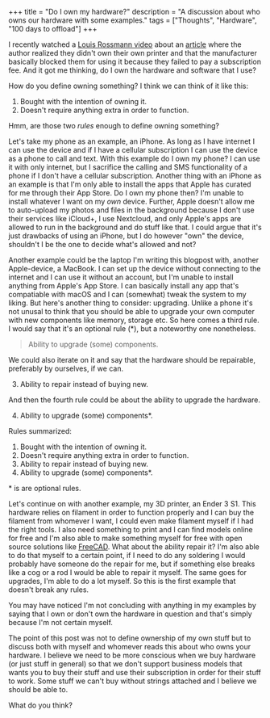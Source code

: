 +++
title = "Do I own my hardware?"
description = "A discussion about who owns our hardware with some examples."
tags = ["Thoughts", "Hardware", "100 days to offload"]
+++

I recently watched a [Louis Rossmann video][video] about an [article][article]
where the author realized they didn't own their own printer and that the
manufacturer basically blocked them for using it because they failed to pay a
subscription fee. And it got me thinking, do I own the hardware and software
that I use?

How do you define owning something? I think we can think of it like this:

1. Bought with the intention of owning it.
1. Doesn't require anything extra in order to function.

Hmm, are those two _rules_ enough to define owning something?

Let's take my phone as an example, an iPhone. As long as I have internet I can
use the device and if I have a cellular subscription I can use the device as a
phone to call and text. With this example do I own my phone? I can use it with
only internet, but I sacrifice the calling and SMS functionality of a phone if I
don't have a cellular subscription. Another thing with an iPhone as an example
is that I'm only able to install the apps that Apple has curated for me through
their App Store. Do I own my phone then? I'm unable to install whatever I want
on my _own_ device. Further, Apple doesn't allow me to auto-upload my photos and
files in the background because I don't use their services like iCloud+, I use
Nextcloud, and only Apple's apps are allowed to run in the background and do
stuff like that. I could argue that it's just drawbacks of using an iPhone, but
I do however "own" the device, shouldn't I be the one to decide what's allowed
and not?

Another example could be the laptop I'm writing this blogpost with, another
Apple-device, a MacBook. I can set up the device without connecting to the
internet and I can use it without an account, but I'm unable to install anything
from Apple's App Store. I can basically install any app that's compatiable with
macOS and I can (somewhat) tweak the system to my liking. But here's another
thing to consider: upgrading. Unlike a phone it's not unusal to think that you
should be able to upgrade your own computer with new components like memory,
storage etc. So here comes a third rule. I would say that it's an optional rule
(\*), but a noteworthy one nonetheless.

> Ability to upgrade (some) components.

We could also iterate on it and say that the hardware should be repairable,
preferably by ourselves, if we can.

3. Ability to repair instead of buying new.

And then the fourth rule could be about the ability to upgrade the hardware.

4. Ability to upgrade (some) components\*.

Rules summarized:

1. Bought with the intention of owning it.
1. Doesn't require anything extra in order to function.
1. Ability to repair instead of buying new.
1. Ability to upgrade (some) components\*.

\* is are optional rules.

Let's continue on with another example, my 3D printer, an Ender 3 S1. This
hardware relies on filament in order to function properly and I can buy the
filament from whomever I want, I could even make filament myself if I had the
right tools. I also need something to print and I can find models online for
free and I'm also able to make something myself for free with open source
solutions like [FreeCAD][freecad]. What about the ability repair it? I'm also
able to do that myself to a certain point, if I need to do any soldering I would
probably have someone do the repair for me, but if something else breaks like a
cog or a rod I would be able to repair it myself. The same goes for upgrades,
I'm able to do a lot myself. So this is the first example that doesn't break any
rules.

You may have noticed I'm not concluding with anything in my examples by saying
that I own or don't own the hardware in question and that's simply because I'm
not certain myself.

The point of this post was not to define ownership of my own stuff but to
discuss both with myself and whomever reads this about who owns your hardware. I
believe we need to be more conscious when we buy hardware (or just stuff in
general) so that we don't support business models that wants you to buy their
stuff and use their subscription in order for their stuff to work. Some stuff we
can't buy without strings attached and I believe we should be able to.

What do you think?

[video]: https://www.youtube.com/watch?v=KGszSj0BLeg
[article]:
  https://www.theatlantic.com/technology/archive/2023/02/home-printer-digital-rights-management-hp-instant-ink-subscription/672913/
[freecad]: https://www.freecad.org/
